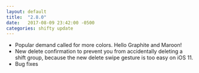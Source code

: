 ```yaml
---
layout: default
title:  "2.8.0"
date:   2017-08-09 23:42:00 -0500
categories: shifty update
---
```


* Popular demand called for more colors. Hello Graphite and Maroon!
* New delete confirmation to prevent you from accidentally deleting a shift group, because the new delete swipe gesture is too easy on iOS 11.
* Bug fixes